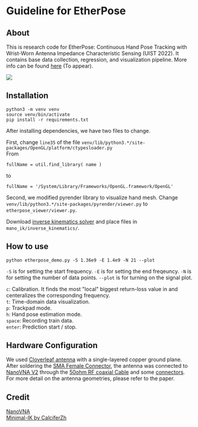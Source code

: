 # Guideline for EtherPose

## About

This is research code for EtherPose: Continuous Hand Pose Tracking with Wrist-Worn Antenna Impedance Characteristic Sensing (UIST 2022). It contains base data collection, regression, and visualization pipeline. More info can be found [here](https://daehwa.github.io/paper/EtherPose_paper.pdf) (To appear).

![](./img/etherpose_example.gif)

<!-- <p align="center">
    <video preload="none" autoplay loop muted playsinline poster="https://daehwa.github.io/img/etherpose.png">
      <source src="https://daehwa.github.io/img/etherpose.mp4" type="video/mp4">
    </video>
</p>
 -->

## Installation

```
python3 -m venv venv
source venv/bin/activate
pip install -r requirements.txt
```

After installing dependencies, we have two files to change.


First, change `line35` of the file `venv/lib/python3.*/site-packages/OpenGL/platform/ctypesloader.py`
<br />
From
```
fullName = util.find_library( name )
```
to 
```
fullName = '/System/Library/Frameworks/OpenGL.framework/OpenGL'
```


Second, we modified pyrender library to visualize hand mesh. Change `venv/lib/python3.*/site-packages/pyrender/viewer.py` to `etherpose_viewer/viewer.py`.

Download [inverse kinematics solver](https://github.com/CalciferZh/Minimal-IK) and place files in `mano_ik/inverse_kinematics/`.

## How to use

```
python etherpose_demo.py -S 1.36e9 -E 1.4e9 -N 21 --plot
```
`-S` is for setting the start frequency. `-E` is for setting the end freqeuncy. `-N` is for setting the number of data points. `--plot` is for turning on the signal plot.

`c`: Calibration. It finds the most "local" biggest return-loss value in and centeralizes the corresponding frequency.
<br />
`t`: Time-domain data visualization.
<br />
`p`: Trackpad mode.
<br />
`h`: Hand pose estimation mode.
<br />
`space`: Recording train data.
<br />
`enter`: Prediction start / stop.

## Hardware Configuration

We used [Cloverleaf antenna](https://www.amazon.com/gp/product/B072V1F8V3/ref=ppx_yo_dt_b_search_asin_title?ie=UTF8&psc=1) with a single-layered copper ground plane. After soldering the [SMA Female Connector](https://www.amazon.com/gp/product/B07XWL597P/ref=ppx_yo_dt_b_search_asin_image?ie=UTF8&psc=1), the antenna was connected to [NanoVNA V2](https://www.amazon.com/gp/product/B08F9MR3NT/ref=ppx_yo_dt_b_search_asin_title?ie=UTF8&psc=1) through the [50ohm RF coaxial Cable](https://www.amazon.com/gp/product/B07YHLGVT9/ref=ppx_yo_dt_b_search_asin_title?ie=UTF8&psc=1) and some [connectors](https://www.amazon.com/gp/product/B07Z2QB9M8/ref=ppx_yo_dt_b_search_asin_title?ie=UTF8&psc=1). For more detail on the antenna geometries, please refer to the paper.

## Credit

[NanoVNA](https://github.com/nanovna-v2/NanoVNA2-firmware)
<br />
[Minimal-IK by CalciferZh](https://github.com/CalciferZh/Minimal-IK)
